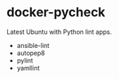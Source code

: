 # docker-pycheck

Latest Ubuntu with Python lint apps.

* ansible-lint
* autopep8
* pylint
* yamllint
